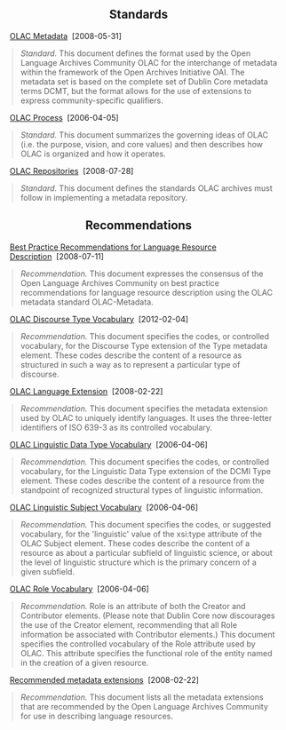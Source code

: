 <h2 align="center"><a name="Standards"></a>Standards</h2>
<p style="margin-left: 15pt"><a href="OLAC/metadata.html">OLAC Metadata</a>&nbsp;&nbsp;[2008-05-31]</p>
<blockquote><i>Standard. </i>This document defines the format used by the Open Language Archives Community
               OLAC for the interchange of metadata within the framework of the
            Open Archives Initiative OAI. The metadata set is based on the
            complete set of Dublin Core metadata terms DCMT, but the format
            allows for the use of extensions to express community-specific qualifiers.
         </blockquote>
<p style="margin-left: 15pt"><a href="OLAC/process.html">OLAC Process</a>&nbsp;&nbsp;[2006-04-05]</p>
<blockquote><i>Standard. </i>This document summarizes the governing ideas of OLAC (i.e. the
          purpose, vision, and core values) and then describes how OLAC is organized and
          how it operates.</blockquote>
<p style="margin-left: 15pt"><a href="OLAC/repositories.html">OLAC Repositories</a>&nbsp;&nbsp;[2008-07-28]</p>
<blockquote><i>Standard. </i>This document defines the standards OLAC archives must follow in implementing a metadata repository. </blockquote>
<h2 align="center"><a name="Recommendations"></a>Recommendations</h2>
<p style="margin-left: 15pt"><a href="REC/bpr.html">Best Practice Recommendations for Language Resource Description</a>&nbsp;&nbsp;[2008-07-11]</p>
<blockquote><i>Recommendation. </i>This document expresses the consensus of the Open Language Archives Community on best
            practice recommendations for language resource description using the OLAC metadata
            standard OLAC-Metadata.</blockquote>
<p style="margin-left: 15pt"><a href="REC/discourse.html">OLAC Discourse Type Vocabulary</a>&nbsp;&nbsp;[2012-02-04]</p>
<blockquote><i>Recommendation. </i> This document specifies the codes, or controlled vocabulary, for the Discourse Type
            extension of the Type metadata element. These codes describe the content of a resource
            as structured in such a way as to represent a particular type of discourse. </blockquote>
<p style="margin-left: 15pt"><a href="REC/language.html">OLAC Language Extension</a>&nbsp;&nbsp;[2008-02-22]</p>
<blockquote><i>Recommendation. </i> This document specifies the metadata extension used by OLAC to uniquely identify
            languages. It uses the three-letter identifiers of ISO 639-3 as its controlled
            vocabulary. </blockquote>
<p style="margin-left: 15pt"><a href="REC/type.html">OLAC Linguistic Data Type Vocabulary</a>&nbsp;&nbsp;[2006-04-06]</p>
<blockquote><i>Recommendation. </i>
              This document specifies the codes, or controlled vocabulary, for the Linguistic Data Type extension of the DCMI Type element. These codes describe the content of a resource from the standpoint of recognized structural types of linguistic information. 
    </blockquote>
<p style="margin-left: 15pt"><a href="REC/field.html">OLAC Linguistic Subject Vocabulary</a>&nbsp;&nbsp;[2006-04-06]</p>
<blockquote><i>Recommendation. </i>This document specifies the codes, or suggested vocabulary, for the 'linguistic' value of the xsi:type attribute of the OLAC Subject element. These codes describe the content of a resource as about a particular subfield of linguistic science, or about the level of linguistic structure which is the primary concern of a given subfield. </blockquote>
<p style="margin-left: 15pt"><a href="REC/role.html">OLAC Role Vocabulary</a>&nbsp;&nbsp;[2006-04-06]</p>
<blockquote><i>Recommendation. </i>Role is an attribute of both the Creator and Contributor elements. (Please note that Dublin
      Core now discourages the use of the Creator element, recommending that all Role information be
      associated with Contributor elements.) This document specifies the controlled vocabulary of the 
      Role attribute used by OLAC. This attribute specifies the functional role of the entity named
      in the creation of a given resource.</blockquote>
<p style="margin-left: 15pt"><a href="REC/olac-extensions.html">Recommended metadata extensions</a>&nbsp;&nbsp;[2008-02-22]</p>
<blockquote><i>Recommendation. </i>This document lists all the metadata extensions that are recommended by the
            Open Language Archives Community for use in describing language resources.
            </blockquote>